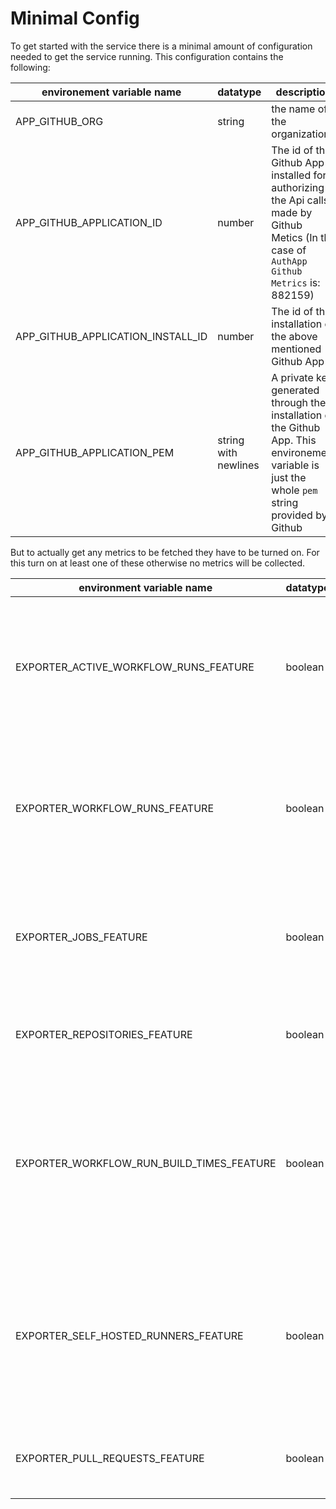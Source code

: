 # Minimal Config

To get started with the service there is a minimal amount of configuration needed
to get the service running. This configuration contains the following:

| environement variable name        | datatype | description |
|-----------------------------------|-|-------------|
| APP_GITHUB_ORG                    | string | the name of the organization |
| APP_GITHUB_APPLICATION_ID         | number | The id of the Github App installed for authorizing the Api calls made by Github Metics (In the case of `AuthApp Github Metrics` is: 882159)|
| APP_GITHUB_APPLICATION_INSTALL_ID | number | The id of the installation of the above mentioned Github App |
| APP_GITHUB_APPLICATION_PEM        | string with newlines | A private key generated through the installation of the Github App. This environement variable is just the whole `pem` string provided by Github |

But to actually get any metrics to be fetched they have to be turned on. For this
turn on at least one of these otherwise no metrics will be collected.

| environment variable name                 | datatype|description                                                                                                                         |
|-------------------------------------------|-|------------------------------------------------------------------------------------------------------------------------------------|
| EXPORTER_ACTIVE_WORKFLOW_RUNS_FEATURE     | boolean |Collects data only the the currently active workflow-runs, meaning any workflow-run that has not failed or completed.               |
| EXPORTER_WORKFLOW_RUNS_FEATURE            | boolean |Collects data on all workflow runs created since yesterday 00:00, this includes workflow-runs of all statuses.                      |
| EXPORTER_JOBS_FEATURE                     | boolean |Collects data on all jobs of all the workflow-runs created since yesterday 00:00.                                                   |
| EXPORTER_REPOSITORIES_FEATURE             | boolean |Collects data on the number of repositories in the organization.                                                                    |
| EXPORTER_WORKFLOW_RUN_BUILD_TIMES_FEATURE | boolean |Aggregates workflow-run build-times to both a total count as well as a average for all workflow-runs created since yesterday 00:00. |
| EXPORTER_SELF_HOSTED_RUNNERS_FEATURE      | boolean |Collects data on all self-hosted runners present on the organization as well as any repository that the token has access to.        |
| EXPORTER_PULL_REQUESTS_FEATURE            | boolean |Aggregates status counts of pull requests over the last few days.                                                                   |
